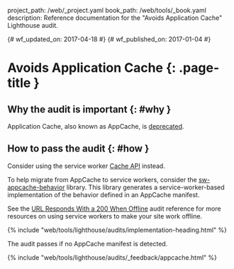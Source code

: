 project_path: /web/_project.yaml
book_path: /web/tools/_book.yaml
description: Reference documentation for the "Avoids Application Cache" Lighthouse audit.

{# wf_updated_on: 2017-04-18 #}
{# wf_published_on: 2017-01-04 #}

# Avoids Application Cache  {: .page-title }

## Why the audit is important {: #why }

Application Cache, also known as AppCache, is [deprecated][deprecated].

[deprecated]: https://html.spec.whatwg.org/multipage/browsers.html#offline

## How to pass the audit {: #how }

Consider using the service worker [Cache API][API] instead.

To help migrate from AppCache to service workers, consider the
[sw-appcache-behavior][sw-appcache-behavior] library. This library generates a
service-worker-based implementation of the behavior defined in an AppCache
manifest.

See the [URL Responds With a 200 When Offline](http-200-when-offline) audit
reference for more resources on using service workers to make your site work
offline.

[API]: https://developer.mozilla.org/en-US/docs/Web/API/Cache

[sw-appcache-behavior]: https://github.com/GoogleChrome/sw-helpers/blob/master/packages/sw-appcache-behavior

{% include "web/tools/lighthouse/audits/implementation-heading.html" %}

The audit passes if no AppCache manifest is detected.


{% include "web/tools/lighthouse/audits/_feedback/appcache.html" %}
